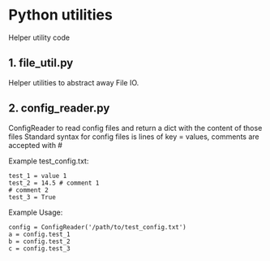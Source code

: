 # Python utilities
Helper utility code

## 1. file_util.py
Helper utilities to abstract away File IO.

## 2. config_reader.py
ConfigReader to read config files and return a dict with the content of those files
Standard syntax for config files is lines of key = values, comments are accepted with #


Example test_config.txt:
```
test_1 = value 1
test_2 = 14.5 # comment 1
# comment 2
test_3 = True
```


Example Usage:

```
config = ConfigReader('/path/to/test_config.txt')
a = config.test_1
b = config.test_2
c = config.test_3
```